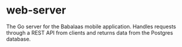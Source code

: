 # web-server
The Go server for the Babalaas mobile application. Handles requests through a REST API from clients and returns data from the Postgres database. 
